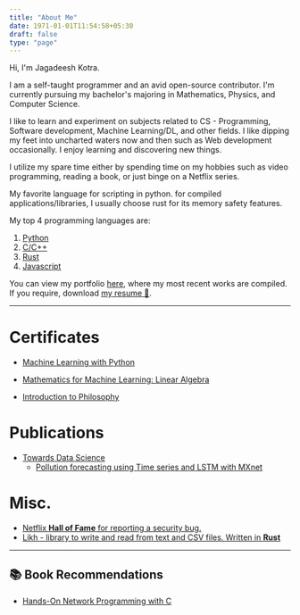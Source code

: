 ```yaml
---
title: "About Me"
date: 1971-01-01T11:54:58+05:30
draft: false
type: "page"
---
```


Hi, I'm Jagadeesh Kotra. 

I am a self-taught programmer and an avid open-source contributor. I'm currently pursuing my bachelor's majoring in Mathematics, Physics, and Computer Science.

I like to learn and experiment on subjects related to CS - Programming, Software development, Machine Learning/DL, and other fields. I like dipping my feet into uncharted waters now and then such as Web development occasionally. I enjoy learning and discovering new things.

I utilize my spare time either by spending time on my hobbies such as video programming, reading a book, or just binge on a Netflix series. 

My favorite language for scripting in python. for compiled applications/libraries, I usually choose rust for its memory safety features. 

My top 4 programming languages are: 
1. [Python](https://en.wikipedia.org/wiki/Python_(programming_language))
2. [C/C++](https://en.wikipedia.org/wiki/C%2B%2B)
3. [Rust](https://en.wikipedia.org/wiki/Rust_(programming_language)) 
4. [Javascript](https://en.wikipedia.org/wiki/JavaScript) 


You can view my portfolio [here](/portfolio/), where my most recent works are compiled. 
If you require, download [my resume 📄](resume.pdf).

---

# Certificates
* [Machine Learning with Python](https://www.coursera.org/account/accomplishments/verify/QDPTGAQSXZNM)

* [Mathematics for Machine Learning: Linear Algebra](https://www.coursera.org/account/accomplishments/certificate/E2FE7HNXWP8J)

* [Introduction to Philosophy](https://www.coursera.org/account/accomplishments/verify/Z84A8ANJX4JM)



# Publications

* [Towards Data Science](https://towardsdatascience.com/)
  * [Pollution forecasting using Time series and LSTM with MXnet](https://towardsdatascience.com/pollution-forecasting-using-time-series-and-lstm-with-mxnet-16fe9180ee1)


# Misc.
* [Netflix **Hall of Fame** for reporting a security bug.](https://bugcrowd.com/netflix/hall-of-fame)
* [Likh - library to write and read from text and CSV files. Written in **Rust**](https://crates.io/crates/likh)

---

## 📚 Book Recommendations

* [Hands-On Network Programming with C](https://www.packtpub.com/product/hands-on-network-programming-with-c/9781789349863)
